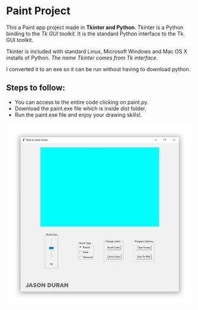 # Paint Project
This a Paint app project made in **Tkinter and Python**. Tkinter is a Python binding to the _Tk GUI toolkit_. It is the standard Python interface to the Tk GUI toolkit. 

Tkinter is included with standard Linux, Microsoft Windows and Mac OS X installs of Python. *The name Tkinter comes from Tk interface.*

I converted it to an exe so it can be run without having to download python.

## Steps to follow:

* You can access to the entire code clicking on paint.py. 
* Download the paint.exe file which is inside dist folder.  
* Run the paint.exe file and enjoy your drawing skills!.

![name-of-you-image](https://github.com/jasonduran240/paint/blob/master/images/paint.jpg?raw=true)
